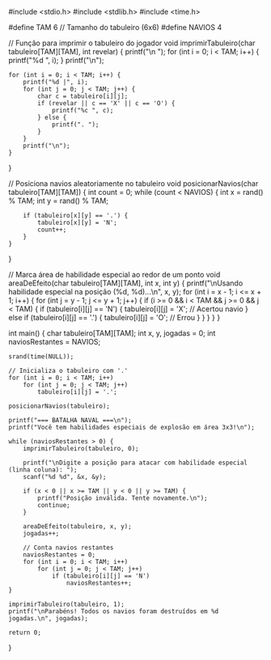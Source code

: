 #include <stdio.h>
#include <stdlib.h>
#include <time.h>

#define TAM 6  // Tamanho do tabuleiro (6x6)
#define NAVIOS 4

// Função para imprimir o tabuleiro do jogador
void imprimirTabuleiro(char tabuleiro[TAM][TAM], int revelar) {
    printf("\n   ");
    for (int i = 0; i < TAM; i++) {
        printf("%d ", i);
    }
    printf("\n");

    for (int i = 0; i < TAM; i++) {
        printf("%d |", i);
        for (int j = 0; j < TAM; j++) {
            char c = tabuleiro[i][j];
            if (revelar || c == 'X' || c == 'O') {
                printf("%c ", c);
            } else {
                printf(". ");
            }
        }
        printf("\n");
    }
}

// Posiciona navios aleatoriamente no tabuleiro
void posicionarNavios(char tabuleiro[TAM][TAM]) {
    int count = 0;
    while (count < NAVIOS) {
        int x = rand() % TAM;
        int y = rand() % TAM;

        if (tabuleiro[x][y] == '.') {
            tabuleiro[x][y] = 'N';
            count++;
        }
    }
}

// Marca área de habilidade especial ao redor de um ponto
void areaDeEfeito(char tabuleiro[TAM][TAM], int x, int y) {
    printf("\nUsando habilidade especial na posição (%d, %d)...\n", x, y);
    for (int i = x - 1; i <= x + 1; i++) {
        for (int j = y - 1; j <= y + 1; j++) {
            if (i >= 0 && i < TAM && j >= 0 && j < TAM) {
                if (tabuleiro[i][j] == 'N') {
                    tabuleiro[i][j] = 'X'; // Acertou navio
                } else if (tabuleiro[i][j] == '.') {
                    tabuleiro[i][j] = 'O'; // Errou
                }
            }
        }
    }
}

int main() {
    char tabuleiro[TAM][TAM];
    int x, y, jogadas = 0;
    int naviosRestantes = NAVIOS;

    srand(time(NULL));

    // Inicializa o tabuleiro com '.'
    for (int i = 0; i < TAM; i++)
        for (int j = 0; j < TAM; j++)
            tabuleiro[i][j] = '.';

    posicionarNavios(tabuleiro);

    printf("=== BATALHA NAVAL ===\n");
    printf("Você tem habilidades especiais de explosão em área 3x3!\n");

    while (naviosRestantes > 0) {
        imprimirTabuleiro(tabuleiro, 0);

        printf("\nDigite a posição para atacar com habilidade especial (linha coluna): ");
        scanf("%d %d", &x, &y);

        if (x < 0 || x >= TAM || y < 0 || y >= TAM) {
            printf("Posição inválida. Tente novamente.\n");
            continue;
        }

        areaDeEfeito(tabuleiro, x, y);
        jogadas++;

        // Conta navios restantes
        naviosRestantes = 0;
        for (int i = 0; i < TAM; i++)
            for (int j = 0; j < TAM; j++)
                if (tabuleiro[i][j] == 'N')
                    naviosRestantes++;
    }

    imprimirTabuleiro(tabuleiro, 1);
    printf("\nParabéns! Todos os navios foram destruídos em %d jogadas.\n", jogadas);

    return 0;
}
